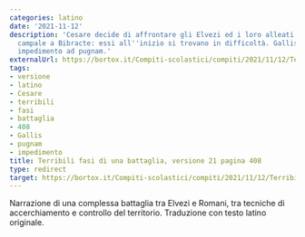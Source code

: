 ```yaml
---
categories: latino
date: '2021-11-12'
description: 'Cesare decide di affrontare gli Elvezi ed i loro alleati in una battaglia
  campale a Bibracte: essi all''inizio si trovano in difficoltà. Gallis hoc fuit magno
  impedimento ad pugnam.'
externalUrl: https://bortox.it/Compiti-scolastici/compiti/2021/11/12/Terribili-fasi-di-una-battaglia.html
tags:
- versione
- latino
- Cesare
- terribili
- fasi
- battaglia
- 408
- Gallis
- pugnam
- impedimento
title: Terribili fasi di una battaglia, versione 21 pagina 408
type: redirect
target: https://bortox.it/Compiti-scolastici/compiti/2021/11/12/Terribili-fasi-di-una-battaglia.html
---
```



Narrazione di una complessa battaglia tra Elvezi e Romani, tra tecniche di accerchiamento e controllo del territorio. Traduzione con testo latino originale. 